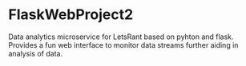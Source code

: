 # FlaskWebProject2
Data analytics microservice for LetsRant based on pyhton and flask.
Provides a fun web interface to monitor data streams further aiding in analysis of data.

